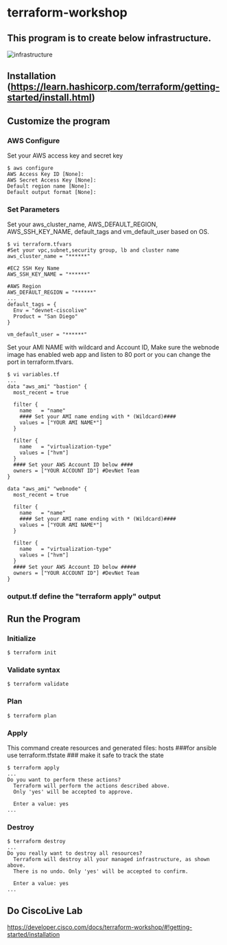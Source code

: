 # terraform-workshop

## This program is to create below infrastructure.
![infrastructure](https://opensource-cisco-com.s3-us-west-2.amazonaws.com/terraform-pictures/infrastructure.png)

## Installation (https://learn.hashicorp.com/terraform/getting-started/install.html)

## Customize the program
### AWS Configure
Set your AWS access key and secret key
```
$ aws configure
AWS Access Key ID [None]: 
AWS Secret Access Key [None]: 
Default region name [None]: 
Default output format [None]: 
```

### Set Parameters

Set your aws_cluster_name, AWS_DEFAULT_REGION, AWS_SSH_KEY_NAME, default_tags and vm_default_user based on OS.
```
$ vi terraform.tfvars 
#Set your vpc,subnet,security group, lb and cluster name
aws_cluster_name = "******"

#EC2 SSH Key Name
AWS_SSH_KEY_NAME = "******"

#AWS Region
AWS_DEFAULT_REGION = "******"
...
default_tags = {
  Env = "devnet-ciscolive"
  Product = "San Diego"
}

vm_default_user = "******"
```
Set your AMI NAME with wildcard and Account ID, Make sure the webnode image has enabled web app and listen to 80 port or you can change the port in terraform.tfvars.
```
$ vi variables.tf 
...
data "aws_ami" "bastion" {
  most_recent = true

  filter {
    name   = "name"
    #### Set your AMI name ending with * (Wildcard)####
    values = ["YOUR AMI NAME*"]
  }

  filter {
    name   = "virtualization-type"
    values = ["hvm"]
  }
  #### Set your AWS Account ID below ####
  owners = ["YOUR ACCOUNT ID"] #DevNet Team
}

data "aws_ami" "webnode" {
  most_recent = true

  filter {
    name   = "name"
    #### Set your AMI name ending with * (Wildcard)####
    values = ["YOUR AMI NAME*"]
  }

  filter {
    name   = "virtualization-type"
    values = ["hvm"]
  }
  #### Set your AWS Account ID below #####
  owners = ["YOUR ACCOUNT ID"] #DevNet Team
}

```

### output.tf define the "terraform apply" output

## Run the Program

### Initialize
```
$ terraform init
```

### Validate syntax
```
$ terraform validate 
```

### Plan
```
$ terraform plan
```

### Apply
This command create resources and generated files:
hosts ###for ansible use
terraform.tfstate ### make it safe to track the state

```
$ terraform apply
...
Do you want to perform these actions?
  Terraform will perform the actions described above.
  Only 'yes' will be accepted to approve.

  Enter a value: yes
...
```

### Destroy
```
$ terraform destroy
...
Do you really want to destroy all resources?
  Terraform will destroy all your managed infrastructure, as shown above.
  There is no undo. Only 'yes' will be accepted to confirm.

  Enter a value: yes
...
```

## Do CiscoLive Lab
https://developer.cisco.com/docs/terraform-workshop/#!getting-started/installation
